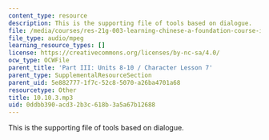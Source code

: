 ```yaml
---
content_type: resource
description: This is the supporting file of tools based on dialogue.
file: /media/courses/res-21g-003-learning-chinese-a-foundation-course-in-mandarin-spring-2011/0ddbb390acd32b3c618b3a5a67b12688_10.10.3.mp3
file_type: audio/mpeg
learning_resource_types: []
license: https://creativecommons.org/licenses/by-nc-sa/4.0/
ocw_type: OCWFile
parent_title: 'Part III: Units 8-10 / Character Lesson 7'
parent_type: SupplementalResourceSection
parent_uid: 5e882777-1f7c-52c8-5070-a26ba4701a68
resourcetype: Other
title: 10.10.3.mp3
uid: 0ddbb390-acd3-2b3c-618b-3a5a67b12688
---
```

This is the supporting file of tools based on dialogue.